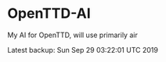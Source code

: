 # OpenTTD-AI
My AI for OpenTTD, will use primarily air

Latest backup: Sun Sep 29 03:22:01 UTC 2019
